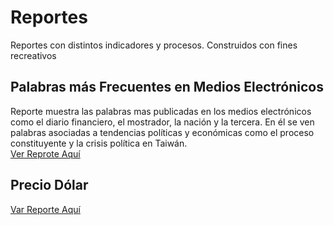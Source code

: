 # Reportes
Reportes con distintos indicadores y procesos. Construidos con fines recreativos

## Palabras más Frecuentes en Medios Electrónicos
Reporte muestra las palabras mas publicadas en los medios electrónicos como el diario financiero, el mostrador, la nación y la tercera.
En él se ven palabras asociadas a tendencias políticas y económicas como el proceso constituyente y la crisis política en Taiwán.\
[Ver Reprote Aquí](https://app.powerbi.com/links/eeEV51AkoZ?ctid=36b6d413-3b6f-481a-bc9d-6689b511cafa&pbi_source=linkShare)

## Precio Dólar

[Var Reporte Aquí](https://app.powerbi.com/links/SBmFVP1AUp?ctid=36b6d413-3b6f-481a-bc9d-6689b511cafa&pbi_source=linkShare)
